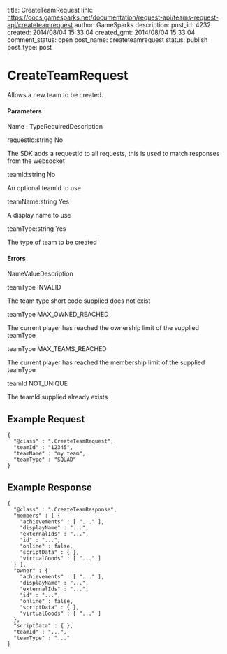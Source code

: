 title: CreateTeamRequest
link: https://docs.gamesparks.net/documentation/request-api/teams-request-api/createteamrequest
author: GameSparks
description: 
post_id: 4232
created: 2014/08/04 15:33:04
created_gmt: 2014/08/04 15:33:04
comment_status: open
post_name: createteamrequest
status: publish
post_type: post

<!--Allows a new team to be created. -->

# CreateTeamRequest

Allows a new team to be created.

#### Parameters

Name : TypeRequiredDescription

requestId:string
No

The SDK adds a requestId to all requests, this is used to match responses from the websocket

teamId:string
No

An optional teamId to use

teamName:string
Yes

A display name to use

teamType:string
Yes

The type of team to be created

#### Errors

NameValueDescription

teamType
INVALID

The team type short code supplied does not exist

teamType
MAX_OWNED_REACHED

The current player has reached the ownership limit of the supplied teamType

teamType
MAX_TEAMS_REACHED

The current player has reached the membership limit of the supplied teamType

teamId
NOT_UNIQUE

The teamId supplied already exists

  


## Example Request
    
    
    {
      "@class" : ".CreateTeamRequest",
      "teamId" : "12345",
      "teamName" : "my team",
      "teamType" : "SQUAD"
    }

## Example Response
    
    
    {
      "@class" : ".CreateTeamResponse",
      "members" : [ {
        "achievements" : [ "..." ],
        "displayName" : "...",
        "externalIds" : "...",
        "id" : "...",
        "online" : false,
        "scriptData" : { },
        "virtualGoods" : [ "..." ]
      } ],
      "owner" : {
        "achievements" : [ "..." ],
        "displayName" : "...",
        "externalIds" : "...",
        "id" : "...",
        "online" : false,
        "scriptData" : { },
        "virtualGoods" : [ "..." ]
      },
      "scriptData" : { },
      "teamId" : "...",
      "teamType" : "..."
    }